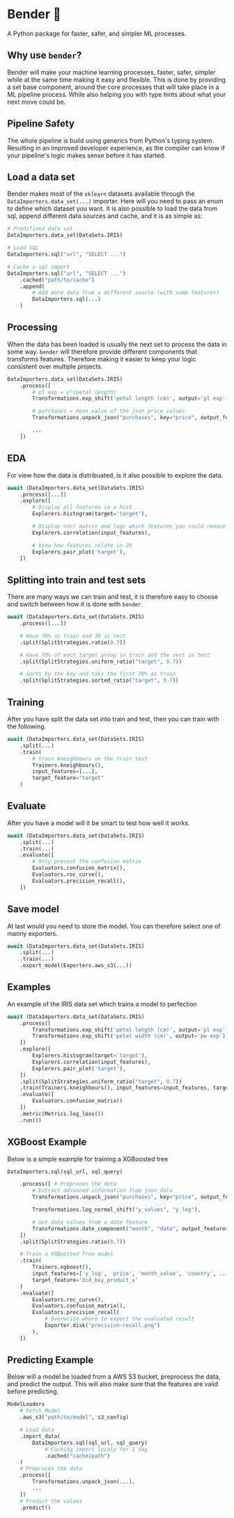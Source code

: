 # Bender 🤖

A Python package for faster, safer, and simpler ML processes.

## Why use `bender`?

Bender will make your machine learning processes, faster, safer, simpler while at the same time making it easy and flexible. This is done by providing a set base component, around the core processes that will take place in a ML pipeline process. While also helping you with type hints about what your next move could be.

## Pipeline Safety

The whole pipeline is build using generics from Python's typing system. Resulting in an improved developer experience, as the compiler can know if your pipeline's logic makes sense before it has started.

## Load a data set

Bender makes most of the `sklearn` datasets available through the `DataImporters.data_set(...)` importer. Here will you need to pass an enum to define which dataset you want. It is also possible to load the data from sql, append different data sources and cache, and it is as simple as:
```python
# Predifined data set
DataImporters.data_set(DataSets.IRIS)

# Load SQL
DataImporters.sql("url", "SELECT ...")

# Cache a sql import
DataImporters.sql("url", "SELECT ...")
    .cached("path/to/cache")
    .append(
        # Add more data from a different source (with same features)
        DataImporters.sql(...)
    )
```

## Processing
When the data has been loaded is usually the next set to process the data in some way. `bender` will therefore provide different components that transforms features. Therefore making it easier to keep your logic consistent over multiple projects.

```python
DataImporters.data_set(DataSets.IRIS)
    .process([
        # pl exp = e^(petal length)
        Transformations.exp_shift('petal length (cm)', output='pl exp'),

        # purchases = mean value of the json price values
        Transformations.unpack_json("purchases", key="price", output_feature="price", policy=UnpackPolicy.median_number()),

        ...
    ])
```

## EDA

For view how the data is distribuated, is it also possible to explore the data.

```python
await (DataImporters.data_set(DataSets.IRIS)
    .process([...])
    .explore([
        # Display all features in a hist
        Explorers.histogram(target='target'),

        # Display corr matrix and logs which features you could remove
        Explorers.correlation(input_features),

        # View how features relate in 2D
        Explorers.pair_plot('target'),
    ])
```

## Splitting into train and test sets
There are many ways we can train and test, it is therefore easy to choose and switch between how it is done with `bender`.

```python
await (DataImporters.data_set(DataSets.IRIS)
    .process([...])

    # Have 70% as train and 30 as test
    .split(SplitStrategies.ratio(0.7))

    # Have 70% of each target group in train and the rest in test
    .split(SplitStrategies.uniform_ratio("target", 0.7))

    # Sorts by the key and taks the first 70% as train
    .split(SplitStrategies.sorted_ratio("target", 0.7))
```

## Training
After you have split the data set into train and test, then you can train with the following.

```python
await (DataImporters.data_set(DataSets.IRIS)
    .split(...)
    .train(
        # train kneighbours on the train test
        Trainers.kneighbours(),
        input_features=[...],
        target_feature="target"
    )
```

## Evaluate
After you have a model will it be smart to test how well it works.

```python
await (DataImporters.data_set(DataSets.IRIS)
    .split(...)
    .train(...)
    .evaluate([
        # Only present the confusion matrix
        Evaluators.confusion_matrix(),
        Evaluators.roc_curve(),
        Evaluators.precision_recall(),
    ])
```

## Save model
At last would you need to store the model. You can therefore select one of manny exporters.
```python
await (DataImporters.data_set(DataSets.IRIS)
    .split(...)
    .train(...)
    .export_model(Exporters.aws_s3(...))
```

## Examples
An example of the IRIS data set which trains a model to perfection

```python
await (DataImporters.data_set(DataSets.IRIS)
    .process([
        Transformations.exp_shift('petal length (cm)', output='pl exp'),
        Transformations.exp_shift('petal width (cm)', output='pw exp'),
    ])
    .explore([
        Explorers.histogram(target='target'),
        Explorers.correlation(input_features),
        Explorers.pair_plot('target'),
    ])
    .split(SplitStrategies.uniform_ratio("target", 0.7))
    .train(Trainers.kneighbours(), input_features=input_features, target_feature="target")
    .evaluate([
        Evaluators.confusion_matrix()
    ])
    .metric(Metrics.log_loss())
    .run())
```

## XGBoost Example
Below is a simple example for training a XGBoosted tree
```python
DataImporters.sql(sql_url, sql_query)

    .process([ # Preproces the data
        # Extract advanced information from json data
        Transformations.unpack_json("purchases", key="price", output_feature="price", policy=UnpackPolicy.median_number())

        Transformations.log_normal_shift("y_values", "y_log"),

        # Get date values from a date feature
        Transformations.date_component("month", "date", output_feature="month_value"),
    ])
    .split(SplitStrategies.ratio(0.7))

    # Train a XGBoosted Tree model
    .train(
        Trainers.xgboost(),
        input_features=['y_log', 'price', 'month_value', 'country', ...],
        target_feature='did_buy_product_x'
    )
    .evaluate([
        Evaluators.roc_curve(),
        Evaluators.confusion_matrix(),
        Evaluators.precision_recall(
            # Overwrite where to export the evaluated result
            Exporter.disk("precision-recall.png")
        ),
    ])
```

## Predicting Example

Below will a model be loaded from a AWS S3 bucket, preprocess the data, and predict the output.
This will also make sure that the features are valid before predicting.

```python
ModelLoaders
    # Fetch Model
    .aws_s3("path/to/model", s3_config)

    # Load data
    .import_data(
        DataImporters.sql(sql_url, sql_query)
            # Caching import localy for 1 day
            .cached("cache/path")
    )
    # Preproces the data
    .process([
        Transformations.unpack_json(...),
        ...
    ])
    # Predict the values
    .predict()
```
